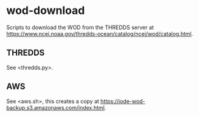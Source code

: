# wod-download

Scripts to download the WOD from the THREDDS server at <https://www.ncei.noaa.gov/thredds-ocean/catalog/ncei/wod/catalog.html>.

## THREDDS

See <thredds.py>.

## AWS

See <aws.sh>, this creates a copy at <https://iode-wod-backup.s3.amazonaws.com/index.html>.
